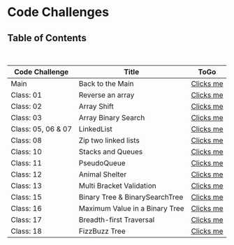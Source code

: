 # Code Challenges

## Table of Contents

<br>

|  **Code Challenge** </span> |  **Title**  |   **ToGo** |
| ----------- | ----------- | ----------- |
| Main | Back to the Main | [Clicks me](./README.md) |
| Class: 01 | Reverse an array | [Clicks me](/Challenges/array-reverse/README.md) |
| Class: 02 | Array Shift | [Clicks me](/Challenges/array-shift/README.md) |
| Class: 03 | Array Binary Search | [Clicks me](/Challenges/array-binary-search/README.md) |
| Class: 05, 06 & 07 | LinkedList | [Clicks me](/Data-Structures/JavaScript/linkedList/README.md) |
| Class: 08 | Zip two linked lists | [Clicks me](/Challenges/llZip/README.md) |
| Class: 10 | Stacks and Queues | [Clicks me](/Data-Structures/JavaScript/stacksAndQueues/README.md) |
| Class: 11 | PseudoQueue | [Clicks me](/Challenges/queueWithStacks/README.md) |
| Class: 12 | Animal Shelter | [Clicks me](/Challenges/fifoAnimalShelter/README.md) |
| Class: 13 | Multi Bracket Validation| [Clicks me](/Challenges/multiBracketValidation/README.md) |
| Class: 15 | Binary Tree & BinarySearchTree | [Clicks me](/Data-Structures/JavaScript/tree/README.md) |
| Class: 16 | Maximum Value in a Binary Tree | [Clicks me](/Challenges/findMaximumBinaryTree/README.md) |
| Class: 17 | Breadth-first Traversal | [Clicks me](/Challenges/breadthFirst/README.md) |
| Class: 18 | FizzBuzz Tree | [Clicks me](/Challenges/fizzBuzzTree/README.md) |
